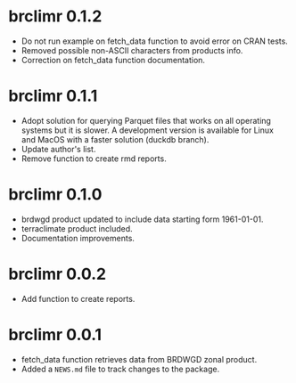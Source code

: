 # brclimr 0.1.2
* Do not run example on fetch_data function to avoid error on CRAN tests.
* Removed possible non-ASCII characters from products info.
* Correction on fetch_data function documentation.

# brclimr 0.1.1

* Adopt solution for querying Parquet files that works on all operating systems but it is slower. A development version is available for Linux and MacOS with a faster solution (duckdb branch).
* Update author's list.
* Remove function to create rmd reports.

# brclimr 0.1.0

* brdwgd product updated to include data starting form 1961-01-01.
* terraclimate product included.
* Documentation improvements.

# brclimr 0.0.2

* Add function to create reports.

# brclimr 0.0.1

* fetch_data function retrieves data from BRDWGD zonal product.
* Added a `NEWS.md` file to track changes to the package.
